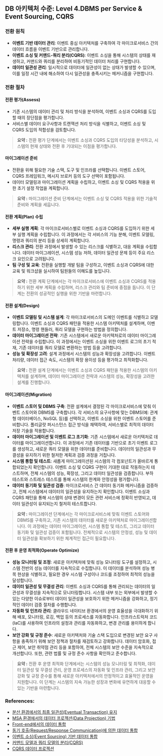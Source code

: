 ## DB 아키텍처 수준: Level 4.DBMS per Service & Event Sourcing, CQRS

### 전환 원칙
- **이벤트 기반 데이터 관리**: 이벤트 중심 아키텍처를 구축하여 각 마이크로서비스 간의 데이터 흐름을 이벤트 기반으로 관리합니다.
- **이벤트 소싱 및 커맨드-쿼리 분리(CQRS)**: 이벤트 소싱을 통해 시스템의 상태를 재생하고, 커맨드와 쿼리를 분리하여 비동기적인 데이터 처리를 구현합니다.
- **데이터 일관성 관리**: 일시적으로 데이터에 일관성이 없는 상태가 발생할 수 있으며, 이를 일정 시간 내에 해소하여 다시 일관성을 충족시키는 메커니즘을 구현합니다.

### 전환 절차
#### 전환 평가(Assess)
- 기존 시스템의 데이터 관리 및 처리 방식을 분석하여, 이벤트 소싱과 CQRS를 도입할 때의 장단점을 평가합니다.
- 서비스별 데이터 요구사항과 트랜잭션 처리 방식을 식별하고, 이벤트 소싱 및 CQRS 도입의 적합성을 검토합니다.

> **요약 :** 전환 평가 단계에서는 이벤트 소싱과 CQRS 도입의 타당성을 분석하고, 시스템의 현재 상태와 전환 후 기대되는 이점을 평가합니다.

#### 마이그레이션 준비
- 전환을 위해 필요한 기술 스택, 도구 및 인프라를 선택합니다. 이벤트 스토어, CQRS 프레임워크, 메시지 브로커 등의 도구 선택이 포함됩니다.
- 데이터 모델링과 마이그레이션 계획을 수립하고, 이벤트 소싱 및 CQRS 적용을 위한 초기 설정 작업을 계획합니다.

> **요약 :** 마이그레이션 준비 단계에서는 이벤트 소싱 및 CQRS 적용을 위한 기술적 준비와 계획을 세웁니다.

#### 전환 계획(Plan) 수립
- **세부 실행 계획**: 각 마이크로서비스별로 이벤트 소싱과 CQRS를 도입하기 위한 세부 실행 계획을 수립합니다. 이 과정에서는 각 서비스의 기능 분해, 이벤트 모델링, 명령과 쿼리의 분리 등을 상세히 계획합니다.
- **리스크 관리**: 전환 과정에서 발생할 수 있는 리스크를 식별하고, 대응 계획을 수립합니다. 데이터 마이그레이션, 시스템 성능 저하, 데이터 일관성 문제 등이 주요 리스크 요인으로 고려됩니다.
- **팀 구성 및 교육**: 전환을 실행할 개발 팀을 구성하고, 이벤트 소싱과 CQRS에 대한 교육 및 워크샵을 실시하여 팀원들의 이해도를 높입니다.

> **요약 :** 전환 계획 단계에서는 각 마이크로서비스에 이벤트 소싱과 CQRS를 적용하기 위한 세부 계획을 수립하며, 리스크 관리와 팀 준비에 중점을 둡니다. 이 단계는 전환의 성공적인 실행을 위한 기반을 마련합니다.

#### 전환 설계(Design)
- **이벤트 모델링 및 시스템 설계**: 각 마이크로서비스의 도메인 이벤트를 식별하고 모델링합니다. 이벤트 소싱과 CQRS 패턴을 적용한 시스템 아키텍처를 설계하며, 이벤트 저장소, 명령 핸들러, 쿼리 모델을 구현하는 방법을 정의합니다.
- **데이터 마이그레이션 전략**: 기존 시스템에서 새로운 아키텍처로의 데이터 마이그레이션 전략을 수립합니다. 이 과정에서는 이벤트 소싱을 위한 이벤트 로그의 초기 적재, 기존 데이터를 쿼리 모델로 변환하는 방법 등을 고려합니다.
- **성능 및 확장성 고려**: 설계 과정에서 시스템의 성능과 확장성을 고려합니다. 이벤트 처리량, 데이터 접근 속도, 시스템의 확장 용이성 등을 평가하고 최적화합니다.

> **요약 :** 전환 설계 단계에서는 이벤트 소싱과 CQRS 패턴을 적용한 시스템의 아키텍처를 설계하며, 데이터 마이그레이션 전략과 시스템의 성능, 확장성을 고려한 설계를 진행합니다.

#### 마이그레이션(Migration)
- **이벤트 스토어 및 DBMS 구축**: 전환 설계에서 결정된 각 마이크로서비스에 맞춰 이벤트 스토어와 DBMS를 구축합니다. 각 서비스의 요구사항에 맞는 DBMS(예: 관계형 데이터베이스, NoSQL 등)를 선택하고, 이벤트 소싱을 위한 이벤트 스토어를 준비합니다. 폴리글랏 퍼시스턴스 접근 방식을 채택하여, 서비스별로 최적의 데이터 저장 기술을 적용합니다.
- **데이터 마이그레이션 및 이벤트 로그 초기화**: 기존 시스템에서 새로운 아키텍처로 데이터를 마이그레이션합니다. 이 과정에서 기존 데이터를 기반으로 초기 이벤트 로그를 생성하고, 새로운 쿼리 모델을 위한 데이터를 준비합니다. 데이터의 일관성과 무결성을 유지하기 위한 철저한 계획과 검증 과정을 거칩니다.
- **시스템 통합 및 테스트**: 새롭게 마이그레이션된 시스템의 각 컴포넌트가 올바르게 통합되었는지 확인합니다. 이벤트 소싱 및 CQRS 구현이 기대한 대로 작동하는지 테스트하며, 전체 시스템의 성능, 확장성, 그리고 데이터 일관성을 검증합니다. 부하 테스트와 스트레스 테스트를 통해 시스템의 한계와 안정성을 평가합니다.
- **데이터 동기화 및 일관성 검증**: 마이크로서비스 간 데이터 동기화 메커니즘을 검증하고, 전체 시스템에서 데이터의 일관성을 유지하는지 확인합니다. 이벤트 소싱과 CQRS 패턴을 통해 시스템의 상태 변경이 모든 관련 서비스에 정확히 반영되고, 데이터 일관성이 유지되는지 철저히 테스트합니다.

> **요약 :** 마이그레이션 단계에서는 각 마이크로서비스에 맞춰 이벤트 스토어와 DBMS를 구축하고, 기존 시스템의 데이터를 새로운 아키텍처로 마이그레이션합니다. 이 과정에는 데이터 마이그레이션, 시스템 통합 및 테스트, 그리고 데이터 동기화 및 일관성 검증이 포함됩니다. 전체적으로 시스템의 안정성, 성능 및 데이터 일관성을 확보하기 위한 체계적인 접근이 필요합니다.

#### 전환 후 운영 최적화(Operate Optimize)
- **성능 모니터링 및 조정**: 새로운 아키텍처에 맞춰 성능 모니터링 도구를 설정하고, 시스템 전반의 성능 데이터를 지속적으로 수집합니다. 이 데이터를 분석하여 성능 병목 현상을 식별하고, 필요한 경우 시스템 구성이나 코드를 조정하여 최적의 성능을 달성합니다.
- **데이터 일관성 및 무결성 관리**: 이벤트 소싱과 CQRS를 통해 관리되는 데이터의 일관성과 무결성을 지속적으로 모니터링합니다. 시스템 내부 또는 외부에서 발생할 수 있는 다양한 이슈로부터 데이터 일관성을 보호하기 위한 메커니즘을 강화하고, 정기적인 데이터 검증 절차를 수행합니다.
- **자동화 및 인프라 관리**: 클라우드 네이티브 환경에서의 운영 효율성을 극대화하기 위해 배포, 모니터링, 로깅, 백업 등의 프로세스를 자동화합니다. 인프라스트럭처 코드(IaC)를 사용하여 인프라의 설정과 관리를 자동화하고, 변경 관리를 용이하게 합니다.
- **보안 강화 및 규정 준수**: 새로운 아키텍처와 기술 스택 도입으로 변경된 보안 요구 사항을 충족하기 위해 보안 정책과 절차를 재검토하고 강화합니다. 데이터 암호화, 접근 제어, 보안 취약점 관리 등을 포함하여, 전체 시스템의 보안 수준을 지속적으로 개선합니다. 또한, 관련 법률 및 규정 준수 사항을 확인하고 준수합니다.

> **요약 :** 전환 후 운영 최적화 단계에서는 시스템의 성능 모니터링 및 최적화, 데이터 일관성 및 무결성 관리, 운영 프로세스의 자동화 및 인프라 관리, 그리고 보안 강화 및 규정 준수를 통해 새로운 아키텍처에서의 안정적이고 효율적인 운영을 지원합니다. 이 단계는 시스템의 지속 가능한 성장과 변화에 유연하게 대응할 수 있는 기반을 마련합니다.

### References:
- <a href="https://www.msaschool.io/operation/integration/integration-four/" target="_blank">분산 환경에서의 최종 일관성(Eventual Transaction) 유지</a>
- <a href="https://www.msaschool.io/operation/integration/integration-five/" target="_blank">MSA 환경에서의 데이터 프로젝션(Data Projection) 기법</a>
- <a href="https://www.msaschool.io/operation/integration/integration-one/" target="_blank">Front-end에서의 데이터 통합</a>
- <a href="https://www.msaschool.io/operation/integration/integration-two/" target="_blank">동기 호출(Request/Response Communication)에 의한 데이터 통합</a>
- <a href="https://www.msaschool.io/operation/integration/integration-three/" target="_blank">이벤트 소싱(Event Sourcing) 기반 데이터 통합</a>
- <a href="https://www.msaschool.io/operation/integration/integration-six/" target="_blank">커맨드 모델과 쿼리 모델의 분리(CQRS)</a>
- <a href="https://intro-kor.msaez.io/development/dp-cqrs/" target="_blank">CQRS 데이터 프로젝션</a>
